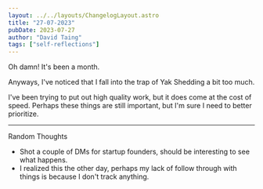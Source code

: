 ```yaml
---
layout: ../../layouts/ChangelogLayout.astro
title: "27-07-2023"
pubDate: 2023-07-27
author: "David Taing"
tags: ["self-reflections"]
---
```


Oh damn! It's been a month.

Anyways, I've noticed that I fall into the trap of Yak Shedding a bit too much.

I've been trying to put out high quality work, but it does come at the cost of speed. Perhaps these things are still important, but I'm sure I need to better prioritize.

---

Random Thoughts

- Shot a couple of DMs for startup founders, should be interesting to see what happens.
- I realized this the other day, perhaps my lack of follow through with things is because I don't track anything.
